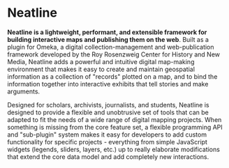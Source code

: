 # Neatline

**Neatline is a lightweight, performant, and extensible framework for building interactive maps and publishing them on the web**. Built as a plugin for Omeka, a digital collection-management and web-publication framework developed by the Roy Rosenzweig Center for History and New Media, Neatline adds a powerful and intuitive digital map-making environment that makes it easy to create and maintain geospatial information as a collection of "records" plotted on a map, and to bind the information together into interactive exhibits that tell stories and make arguments.

Designed for scholars, archivists, journalists, and students, Neatline is designed to provide a flexible and unobtrusive set of tools that can be adapted to fit the needs of a wide range of digital mapping projects. When something is missing from the core feature set, a flexible programming API and "sub-plugin" system makes it easy for developers to add custom functionality for specific projects - everything from simple JavaScript widgets (legends, sliders, layers, etc.) up to really elaborate modifications that extend the core data model and add completely new interactions.
